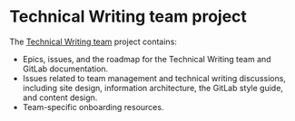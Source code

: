 # Technical Writing team project

The [Technical Writing team](https://about.gitlab.com/handbook/engineering/ux/technical-writing/)
project contains:

- Epics, issues, and the roadmap for the Technical Writing team and GitLab
  documentation.
- Issues related to team management and technical writing discussions, including
  site design, information architecture, the GitLab style guide, and content
  design.
- Team-specific onboarding resources.
